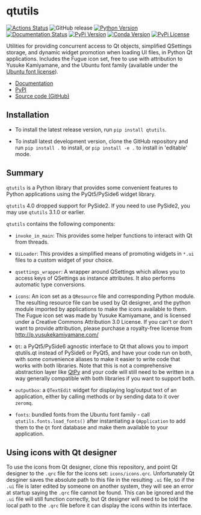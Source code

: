 # qtutils

[![Actions Status](https://github.com/philipstarkey/qtutils/workflows/Build%20and%20Release/badge.svg)](https://github.com/philipstarkey/qtutils/actions)
![GitHub release](https://img.shields.io/github/last-commit/philipstarkey/qtutils.svg)
[![Python Version](https://img.shields.io/pypi/pyversions/qtutils.svg)](https://python.org)
[![Documentation Status](https://readthedocs.org/projects/qtutils/badge/?version=stable)](https://qtutils.readthedocs.io/en/stable/?badge=stable)
[![PyPi Version](https://img.shields.io/pypi/v/qtutils.svg)](https://pypi.python.org/pypi/qtutils/) 
[![Conda Version](https://img.shields.io/conda/v/labscript-suite/qtutils)](https://anaconda.org/labscript-suite/qtutils)
[![PyPi License](https://img.shields.io/pypi/l/qtutils.svg)](https://github.com/philipstarkey/qtutils/blob/master/LICENSE.txt) 

Utilities for providing concurrent access to Qt objects, simplified QSettings storage,
and dynamic widget promotion when loading UI files, in Python Qt applications. Includes
the Fugue icon set, free to use with attribution to Yusuke Kamiyamane, and the Ubuntu
font family (available under the [Ubuntu font
license](https://ubuntu.com/legal/font-licence)).

* [Documentation](https://qtutils.readthedocs.io)
* [PyPI](https://pypi.python.org/pypi/qtutils/)
* [Source code (GitHub)](https://github.com/philipstarkey/qtutils)


## Installation

* To install the latest release version, run `pip install qtutils`.

* To install latest development version, clone the GitHub repository and run `pip
  install .` to install, or `pip install -e .` to install in 'editable' mode.


## Summary

`qtutils` is a Python library that provides some convenient features to Python
applications using the PyQt5/PySide6 widget library.

`qtutils` 4.0 dropped support for PySide2. If you need to use PySide2, you may use
`qtutils` 3.1.0 or earlier.

`qtutils` contains the following components:

* `invoke_in_main`: This provides some helper functions to interact with Qt from
  threads.

* `UiLoader`: This provides a simplified means of promoting widgets in `*.ui` files to a
  custom widget of your choice.

* `qsettings_wrapper`: A wrapper around QSettings which allows you to access keys of
  QSettings as instance attributes. It also performs automatic type conversions.

* `icons`: An icon set as a `QResource` file and corresponding Python module. The
  resulting resource file can be used by Qt designer, and the python module imported by
  applications to make the icons available to them. The Fugue icon set was made by
  Yusuke Kamiyamane, and is licensed under a Creative Commons Attribution 3.0 License.
  If you can't or don't want to provide attribution, please purchase a royalty-free
  license from http://p.yusukekamiyamane.com/

* `Qt`: a PyQt5/PySide6 agnostic interface to Qt that allows you to import qtutils.qt
  instead of PySide6 or PyQt5, and have your code run on both, with some convenience
  aliases to make it easier to write code that works with both libraries. Note that this
  is not a comprehensive abstraction layer like [QtPy](https://pypi.org/project/QtPy/)
  and your code will still need to be written in a way generally compatible with both
  libraries if you want to support both.

* `outputbox`: a `QTextEdit` widget for displaying log/output text of an application,
  either by calling methods or by sending data to it over `zeromq`.

* `fonts`: bundled fonts from the Ubuntu font family - call `qtutils.fonts.load_fonts()`
  after instantiating a `QApplication` to add them to the `Qt` font database and make
  them available to your application.


## Using icons with Qt designer

To use the icons from Qt designer, clone this repository, and point Qt designer to the
`.qrc` file for the icons set: `icons/icons.qrc`. Unfortunately Qt desginer saves the
absolute path to this file in the resulting `.ui` file, so if the `.ui` file is later
edited by someone on another system, they will see an error at startup saying the `.qrc`
file cannot be found. This can be ignored and the `.ui` file will still function
correctly, but Qt designer will need to be told the local path to the `.qrc` file before
it can display the icons within its interface.
